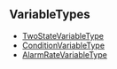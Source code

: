 <!-- index -->
## VariableTypes
* [TwoStateVariableType](TwoStateVariableType/readme.md)
* [ConditionVariableType](ConditionVariableType/readme.md)
* [AlarmRateVariableType](AlarmRateVariableType/readme.md)
